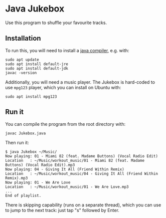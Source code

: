 # Java Jukebox

Use this program to shuffle your favourite tracks.

## Installation

To run this, you will need to install a [java compiler](https://www.java.com/en/download/help/linux_install.html), e.g. with:

```
sudo apt update
sudo apt install default-jre
sudo apt install default-jdk
javac -version
```

Additionally, you will need a music player. The Jukebox is hard-coded to use `mpg123` player, which you can install on Ubuntu with:

```
sudo apt install mpg123
```


## Run it

You can compile the program from the root directory with:

```
javac Jukebox.java
```

Then run it:

```
$ java Jukebox ~/Music/
Now playing: 01 - Miami 82 (feat. Madame Buttons) (Vocal Radio Edit)
Location   : ~/Music/workout_music/01 - Miami 82 (feat. Madame Buttons) (Vocal Radio Edit).mp3
Now playing: 04 - Giving It All (Friend Within Remix)
Location   : ~/Music/workout_music/04 - Giving It All (Friend Within Remix).mp3
Now playing: 01 - We Are Love
Location   : ~/Music/workout_music/01 - We Are Love.mp3
...
End of playlist.
```

There is skipping capability (runs on a separate thread), which you can use to jump to the next track: just tap "s" followed by Enter.
